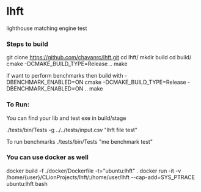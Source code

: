# lhft
lighthouse matching engine test

### Steps to build
git clone https://github.com/chavanrc/lhft.git
cd lhft/
mkdir build
cd build/
cmake -DCMAKE_BUILD_TYPE=Release ..
make

if want to perform benchmarks then build with -DBENCHMARK_ENABLED=ON
cmake -DCMAKE_BUILD_TYPE=Release -DBENCHMARK_ENABLED=ON ..
make

### To Run:
You can find your lib and test exe in build/stage

./tests/bin/Tests -g ../../tests/input.csv "lhft file test"

To run benchmarks
./tests/bin/Tests "me benchmark test"

### You can use docker as well
docker build -f ./docker/Dockerfile -t="ubuntu:lhft" .
docker run -it -v /home/{user}/CLionProjects/lhft/:/home/user/lhft --cap-add=SYS_PTRACE ubuntu:lhft bash